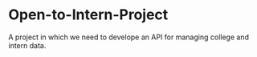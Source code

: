 # Open-to-Intern-Project
A project in which we need to develope an API for managing college and intern data.

